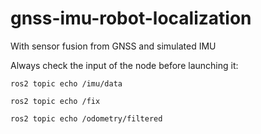 # gnss-imu-robot-localization
With sensor fusion from GNSS and simulated IMU




Always check the input of the node before launching it:

```
ros2 topic echo /imu/data
```
```
ros2 topic echo /fix
```




```
ros2 topic echo /odometry/filtered
```

